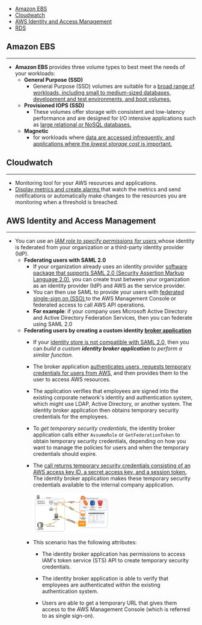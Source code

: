 - [Amazon EBS](#amazon-ebs)
- [Cloudwatch](#cloudwatch)
- [AWS Identity and Access Management](#aws-identity-and-access-management)
- [RDS](#rds)

## Amazon EBS
---

- <b> Amazon EBS </b> provides three volume types to best meet the needs of your workloads: 
    - <b> General Purpose (SSD) </b>
        - General Purpose (SSD) volumes are suitable for a <u>broad range of workloads, including small to medium-sized databases, development and test environments, and boot volumes.</u>
    - <b> Provisioned IOPS (SSD) </b>
        - These volumes offer storage with consistent and low-latency performance and are designed for I/O intensive applications such as <u>large relational or NoSQL databases. </u>
    - <b>Magnetic</b>
        - for workloads where <u>data are accessed infrequently, and applications where the <i>lowest storage cost</i> is important. </u>

## Cloudwatch
---
- Monitoring tool for your AWS resources and applications.
- <u> Display metrics and create alarms </u> that watch the metrics and send notifications or automatically make changes to the resources you are monitoring when a threshold is breached.

## AWS Identity and Access Management
---
- You can use an <i><u>IAM role to specify permissions for users </u></i> whose identity is federated from your organization or a third-party identity provider (IdP).
    - <b>Federating users with SAML 2.0</b>
        - If your organization already uses an identity provider <u>software package that supports SAML 2.0 (Security Assertion Markup Language 2.0)</u>, you can create trust between your organization as an identity provider (IdP) and AWS as the service provider. 
        - You can then use SAML to provide your users with <u>federated single-sign on (SSO) </u>to the AWS Management Console or federated access to call AWS API operations. 
        - <b>For example</b>: if your company uses Microsoft Active Directory and Active Directory Federation Services, then you can federate using SAML 2.0
    - <b>Federating users by creating a custom identity <u>broker application</u></b>
        - If your <u>identity store is not compatible with SAML 2.0,</u> then you can <i>build a custom <b>identity broker application </b> to perform a similar function. </i>
        - The broker application <u>authenticates users, requests temporary credentials for users from AWS,</u> and then provides them to the user to access AWS resources.
        - The application verifies that employees are signed into the existing corporate network's identity and authentication system, which might use LDAP, Active Directory, or another system. The identity broker application then obtains temporary security credentials for the employees.
        - To <i>get temporary security credentials, </i>the identity broker application calls either `AssumeRole` or `GetFederationToken` to obtain temporary security credentials, depending on how you want to manage the policies for users and when the temporary credentials should expire.
        - The <u>call returns temporary security credentials consisting of an AWS access key ID, a secret access key, and a session token.</u> The identity broker application makes these temporary security credentials available to the internal company application. 

            <img src="./images/Overview/broker-application.jpg" width="47%" height="40%"/>
        - This scenario has the following attributes:

            - The identity broker application has permissions to access IAM's token service (STS) API to create temporary security credentials.

            - The identity broker application is able to verify that employees are authenticated within the existing authentication system.

            - Users are able to get a temporary URL that gives them access to the AWS Management Console (which is referred to as single sign-on).

